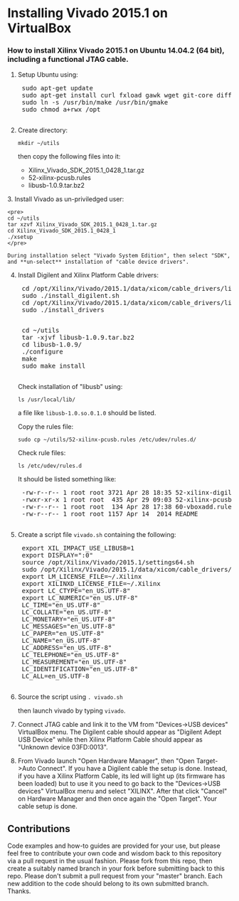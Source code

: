 # Installing Vivado 2015.1 on VirtualBox

### How to install Xilinx Vivado 2015.1 on Ubuntu 14.04.2 (64 bit), including a functional JTAG cable.

1. Setup Ubuntu using:

 	<pre>
	sudo apt-get update
	sudo apt-get install curl fxload gawk wget git-core diffstat unzip texinfo gcc-multilib build-essential chrpath libsdl1.2-dev xterm vim curl minicom xsltproc cmake u-boot-tools nfs-common nfs-kernel-server
	sudo ln -s /usr/bin/make /usr/bin/gmake
	sudo chmod a+rwx /opt
	</pre>

2. Create directory:
  
	`mkdir ~/utils`

	then copy the following files into it:
	
	+ Xilinx_Vivado_SDK_2015.1_0428_1.tar.gz
	+ 52-xilinx-pcusb.rules
	+ libusb-1.0.9.tar.bz2
<p>
3. Install Vivado as un-priviledged user:
 
	<pre>
	cd ~/utils  
	tar xzvf Xilinx_Vivado_SDK_2015.1_0428_1.tar.gz  
	cd Xilinx_Vivado_SDK_2015.1_0428_1
	./xsetup
	</pre>

	During installation select "Vivado System Edition", then select "SDK", and **un-select** installation of "cable device drivers".

4. Install Digilent and Xilinx Platform Cable drivers:

	<pre>
	cd /opt/Xilinx/Vivado/2015.1/data/xicom/cable_drivers/lin64/install_script/install_drivers  
	sudo ./install_digilent.sh  
	cd /opt/Xilinx/Vivado/2015.1/data/xicom/cable_drivers/lin64/install_script/install_drivers  
	sudo ./install_drivers
	</pre>

	<pre>
	cd ~/utils  
	tar -xjvf libusb-1.0.9.tar.bz2  
	cd libusb-1.0.9/  
	./configure   
	make  
	sudo make install
	</pre>

	Check installation of "libusb" using:

	`ls /usr/local/lib/`
	
	a file like `libusb-1.0.so.0.1.0` should be listed.

	Copy the rules file:
	
	`sudo cp ~/utils/52-xilinx-pcusb.rules /etc/udev/rules.d/`
	
	Check rule files:

	`ls /etc/udev/rules.d`

	It should be listed something like:
    
	<pre>
	-rw-r--r-- 1 root root 3721 Apr 28 18:35 52-xilinx-digilent-usb.rules
	-rwxr-xr-x 1 root root  435 Apr 29 09:03 52-xilinx-pcusb.rules
    -rw-r--r-- 1 root root  134 Apr 28 17:38 60-vboxadd.rules
    -rw-r--r-- 1 root root 1157 Apr 14  2014 README
	</pre>

5. Create a script file `vivado.sh` containing the following:

    <pre>
	export XIL_IMPACT_USE_LIBUSB=1
    export DISPLAY=":0"
    source /opt/Xilinx/Vivado/2015.1/settings64.sh
    sudo /opt/Xilinx/Vivado/2015.1/data/xicom/cable_drivers/lin64/install_script/install_drivers/setup_pcusb
    export LM_LICENSE_FILE=~/.Xilinx
    export XILINXD_LICENSE_FILE=~/.Xilinx
    export LC_CTYPE="en_US.UTF-8" 
    export LC_NUMERIC="en_US.UTF-8"
    LC_TIME="en_US.UTF-8" 
    LC_COLLATE="en_US.UTF-8" 
    LC_MONETARY="en_US.UTF-8" 
    LC_MESSAGES="en_US.UTF-8" 
    LC_PAPER="en_US.UTF-8" 
    LC_NAME="en_US.UTF-8" 
    LC_ADDRESS="en_US.UTF-8" 
    LC_TELEPHONE="en_US.UTF-8" 
    LC_MEASUREMENT="en_US.UTF-8" 
    LC_IDENTIFICATION="en_US.UTF-8" 
    LC_ALL=en_US.UTF-8
    </pre>

6. Source the script using `. vivado.sh`

	then launch vivado by typing `vivado`.

7. Connect JTAG cable and link it to the VM from "Devices->USB devices" VirtualBox menu.  The Digilent cable should appear as "Digilent Adept USB Device" while then Xilinx Platform Cable should appear as "Unknown device 03FD:0013".

8. From Vivado launch "Open Hardware Manager", then "Open Target->Auto Connect".
If you have a Digilent cable the setup is done.
Instead, if you have a Xilinx Platform Cable, its led will light up (its firmware has been loaded) but to use it you need to go back to the "Devices->USB devices" VirtualBox menu and select "XILINX". After that click "Cancel" on Hardware Manager and then once again the "Open Target".  Your cable setup is done.


Contributions
-------------
Code examples and how-to guides are provided for your use, but please feel free to contribute your own code and wisdom back to this repository via a pull request in the usual fashion.  Please fork from this repo, then create a suitably named branch in your fork before submitting back to this repo.  Please don't submit a pull request from your "master" branch.  Each new addition to the code should belong to its own submitted branch.  Thanks. 

